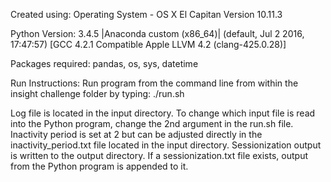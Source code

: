 Created using: Operating System - OS X El Capitan Version 10.11.3

Python Version: 3.4.5 |Anaconda custom (x86_64)| (default, Jul  2 2016, 17:47:57) 
[GCC 4.2.1 Compatible Apple LLVM 4.2 (clang-425.0.28)]

Packages required: pandas, os, sys, datetime

Run Instructions: Run program from the command line from within the insight challenge folder by typing: ./run.sh

Log file is located in the input directory. To change which input file is read into the Python program, change the 2nd argument in the run.sh file. Inactivity period is set at 2 but can be adjusted directly in the inactivity_period.txt file located in the input directory. Sessionization output is written to the output directory. If a sessionization.txt file exists, output from the Python program is appended to it. 

